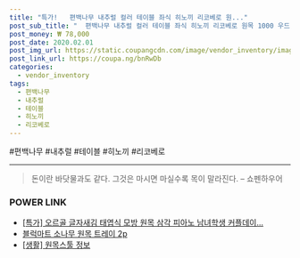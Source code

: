 ```yaml
--- 
title: "특가!   편백나무 내추럴 컬러 테이블 좌식 히노끼 리코베로 원..." 
post_sub_title: "  편백나무 내추럴 컬러 테이블 좌식 히노끼 리코베로 원목 1000 우드" 
post_money: ₩ 78,000 
post_date: 2020.02.01 
post_img_url: https://static.coupangcdn.com/image/vendor_inventory/images/2018/07/09/19/9/d7509b52-083e-4c89-b5c4-a834d9036062.jpg 
post_link_url: https://coupa.ng/bnRwDb 
categories: 
  - vendor_inventory 
tags: 
  - 편백나무 
  - 내추럴 
  - 테이블 
  - 히노끼 
  - 리코베로 
--- 
```

  #편백나무 #내추럴 #테이블 #히노끼 #리코베로 
<hr> 

> 돈이란 바닷물과도 같다. 그것은 마시면 마실수록 목이 말라진다. – 쇼펜하우어 


### POWER LINK

* <a href="https://blog.naver.com/sakai111/221789990951" target="_blank">[특가] 오르골 글자새김 태엽식 모방 원목 삼각 피아노 남녀학생 커플데이...</a>
* <a href="https://blog.naver.com/fasyy4321/221785426454" target="_blank">블럭마트 소나무 원목 트레이 2p</a>
* <a href="https://blog.naver.com/fasyy4321/221766191832" target="_blank"> [생활] 원목스툴 정보 </a>
